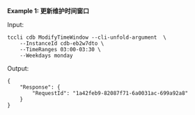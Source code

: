 **Example 1: 更新维护时间窗口**



Input: 

```
tccli cdb ModifyTimeWindow --cli-unfold-argument  \
    --InstanceId cdb-eb2w7dto \
    --TimeRanges 03:00-03:30 \
    --Weekdays monday
```

Output: 
```
{
    "Response": {
        "RequestId": "1a42feb9-82087f71-6a0031ac-699a92a8"
    }
}
```

